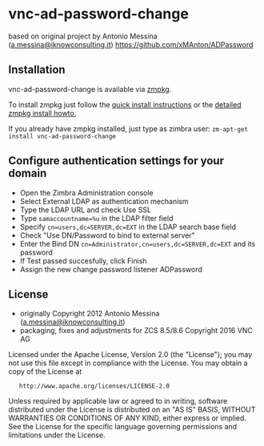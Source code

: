 vnc-ad-password-change
======================

based on original project by Antonio Messina (a.messina@iknowconsulting.it) https://github.com/xMAnton/ADPassword

## Installation
vnc-ad-password-change is available via [zmpkg](https://github.com/vnc-biz/zcs-zmpkg).

To install zmpkg just follow the [quick install instructions](https://collaboration.vnc.biz/product-area/vnc-business-cloud-apps/vnc-zimlets/zmpkg/zmpkg-and-vnc-zimlets-installation-info) or the [detailed zmpkg install howto.](https://collaboration.vnc.biz/product-area/vnc-business-cloud-apps/vnc-zimlets/zmpkg/zmpkg-manual-with-screenshots)

If you already have zmpkg installed, just type as zimbra user:
`zm-apt-get install vnc-ad-password-change`


## Configure authentication settings for your domain

* Open the Zimbra Administration console
* Select External LDAP as authentication mechanism
* Type the LDAP URL and check Use SSL
* Type `samaccountname=%u` in the LDAP filter field
* Specify `cn=users,dc=SERVER,dc=EXT` in the LDAP search base field
* Check "Use DN/Password to bind to external server"
* Enter the Bind DN `cn=Administrator,cn=users,dc=SERVER,dc=EXT` and its password
* If Test passed succesfully, click Finish
* Assign the new change password listener ADPassword



## License
* originally Copyright 2012 Antonio Messina (a.messina@iknowconsulting.it)
* packaging, fixes and adjustments for ZCS 8.5/8.6 Copyright 2016 VNC AG

Licensed under the Apache License, Version 2.0 (the "License"); you may not use this file except in compliance with the License. You may obtain a copy of the License at

       http://www.apache.org/licenses/LICENSE-2.0
Unless required by applicable law or agreed to in writing, software
distributed under the License is distributed on an "AS IS" BASIS,
WITHOUT WARRANTIES OR CONDITIONS OF ANY KIND, either express or implied.
See the License for the specific language governing permissions and
limitations under the License.
